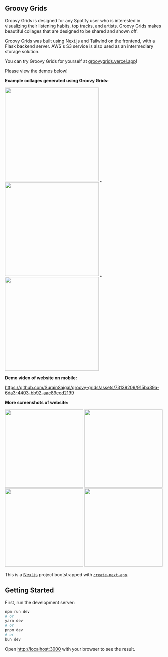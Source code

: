 ## Groovy Grids

Groovy Grids is designed for any Spotify user who is interested in visualizing their listening habits, top tracks, and artists. Groovy Grids makes beautiful collages that are designed to be shared and shown off. 

Groovy Grids was built using Next.js and Tailwind on the frontend, with a Flask backend server. AWS's S3 service is also used as an intermediary storage solution.

You can try Groovy Grids for yourself at [groovygrids.vercel.app](https://groovygrids.vercel.app)!

Please view the demos below!

**Example collages generated using Groovy Grids:**

<img src="https://github.com/SurainSaigal/groovy-grids/assets/73139209/9e1a980d-0da1-4548-abcb-44f96ff7f3a2" width="300">
,,

<img src="https://github.com/SurainSaigal/groovy-grids/assets/73139209/a4ce4cb5-b0e0-4526-b644-b628f5773523" width="300">
,,

<img src="https://github.com/SurainSaigal/groovy-grids/assets/73139209/506906af-4b56-4f8c-b6f7-1b2fa0cf578a" width="300">


**Demo video of website on mobile:**

https://github.com/SurainSaigal/groovy-grids/assets/73139209/915ba39a-6da3-4403-bb92-aac89eed2199



**More screenshots of website:**

<img src="https://github.com/SurainSaigal/groovy-grids/assets/73139209/a61cffab-e183-4f68-87f3-0dec1649ab45" width="250">
<img src="https://github.com/SurainSaigal/groovy-grids/assets/73139209/ca72993a-0a5d-4d82-bc95-2d42ca23ce53" width="250">
<img src="https://github.com/SurainSaigal/groovy-grids/assets/73139209/08fb4bf1-8b45-4c5f-aff1-59aa29328d23" width="250">
<img src="https://github.com/SurainSaigal/groovy-grids/assets/73139209/cfaab680-1880-43f3-8e86-eb0bec9b2069" width="250">




This is a [Next.js](https://nextjs.org/) project bootstrapped with [`create-next-app`](https://github.com/vercel/next.js/tree/canary/packages/create-next-app).

## Getting Started

First, run the development server:

```bash
npm run dev
# or
yarn dev
# or
pnpm dev
# or
bun dev
```

Open [http://localhost:3000](http://localhost:3000) with your browser to see the result.
